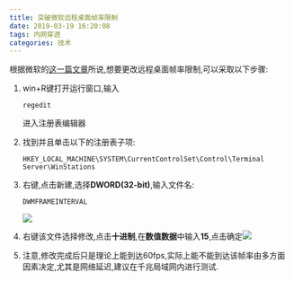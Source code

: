 ```yaml
---
title: 突破微软远程桌面帧率限制
date: 2019-03-19 16:20:08
tags: 内网穿透
categories: 技术
---
```


根据微软的[这一篇文章](<https://support.microsoft.com/zh-cn/help/2885213/frame-rate-is-limited-to-30-fps-in-Windows-8-and-Windows-server-2012-r>)所说,想要更改远程桌面帧率限制,可以采取以下步骤:

1. win+R键打开运行窗口,输入

   ```
   regedit
   ```

   进入注册表编辑器

   <!-- more -->

2. 找到并且单击以下的注册表子项:

   ```
   HKEY_LOCAL_MACHINE\SYSTEM\CurrentControlSet\Control\Terminal Server\WinStations
   ```

3. 右键,点击新建,选择**DWORD(32-bit)**,输入文件名:

   ```
   DWMFRAMEINTERVAL
   ```

   ![](https://i.loli.net/2019/03/19/5c90b478429f4.png)

4. 右键该文件选择修改,点击**十进制**,在**数值数据**中输入**15**,点击确定![](https://i.loli.net/2019/03/19/5c90b5c463d20.png)

5. 注意,修改完成后只是理论上能到达60fps,实际上能不能到达该帧率由多方面因素决定,尤其是网络延迟,建议在千兆局域网内进行测试.

